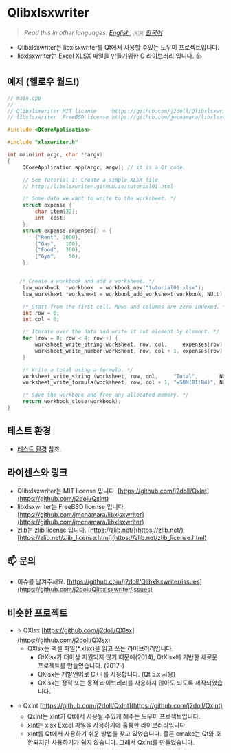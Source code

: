# Qlibxlsxwriter

> *Read this in other languages: [English](README.md), :kr: [한국어](README.ko.md)*

- Qlibxlsxwriter는 libxlsxwriter를 Qt에서 사용할 수있는 도우미 프로젝트입니다.
- libxlsxwriter는 Excel XLSX 파일을 만들기위한 C 라이브러리 입니다. :+1:

## 예제 (헬로우 월드!)

```cpp
// main.cpp
//
// Qlibxlsxwriter MIT license     https://github.com/j2doll/Qlibxlsxwriter
// libxlsxwriter  FreeBSD license https://github.com/jmcnamara/libxlsxwriter

#include <QCoreApplication>

#include "xlsxwriter.h"

int main(int argc, char **argv)
{
     QCoreApplication app(argc, argv); // it is a Qt code.

     // See Tutorial 1: Create a simple XLSX file.
     // http://libxlsxwriter.github.io/tutorial01.html

     /* Some data we want to write to the worksheet. */
     struct expense {
         char item[32];
         int  cost;
     };
     struct expense expenses[] = {
         {"Rent", 1000},
         {"Gas",   100},
         {"Food",  300},
         {"Gym",    50},
     };


    /* Create a workbook and add a worksheet. */
     lxw_workbook  *workbook  = workbook_new("tutorial01.xlsx");
     lxw_worksheet *worksheet = workbook_add_worksheet(workbook, NULL);

     /* Start from the first cell. Rows and columns are zero indexed. */
     int row = 0;
     int col = 0;

     /* Iterate over the data and write it out element by element. */
     for (row = 0; row < 4; row++) {
         worksheet_write_string(worksheet, row, col,     expenses[row].item, NULL);
         worksheet_write_number(worksheet, row, col + 1, expenses[row].cost, NULL);
     }

     /* Write a total using a formula. */
     worksheet_write_string (worksheet, row, col,     "Total",       NULL);
     worksheet_write_formula(worksheet, row, col + 1, "=SUM(B1:B4)", NULL);

     /* Save the workbook and free any allocated memory. */
     return workbook_close(workbook);
}
```

## 테스트 환경
- [테스트 환경](TestEnv.md) 참조.

## 라이센스와 링크
- Qlibxlsxwriter는  MIT license 입니다. [https://github.com/j2doll/Qxlnt](https://github.com/j2doll/Qxlnt)
- libxlsxwriter는 FreeBSD license 입니다. [https://github.com/jmcnamara/libxlsxwriter](https://github.com/jmcnamara/libxlsxwriter)
- zlib는 zlib license 입니다. [https://zlib.net/](https://zlib.net/) [https://zlib.net/zlib_license.html](https://zlib.net/zlib_license.html)

## :mailbox: 문의
- 이슈를 남겨주세요. [https://github.com/j2doll/Qlibxlsxwriter/issues](https://github.com/j2doll/Qlibxlsxwriter/issues)

## 비슷한 프로젝트 
- :star: QXlsx [https://github.com/j2doll/QXlsx](https://github.com/j2doll/QXlsx)
    - QXlsx는 엑셀 파일(*.xlsx)을 읽고 쓰는 라이브러리입니다.
        - QtXlsx가 더이상 지원되지 않기 때문에(2014), QtXlsx에 기반한 새로운 프로젝트를 만들었습니다. (2017-)
        - QXlsx는 개발언어로 C++를 사용합니다. (Qt 5.x 사용)
        - QXlsx는 정적 또는 동적 라이브러리를 사용하지 않아도 되도록 제작되었습니다.

* :star: Qxlnt [https://github.com/j2doll/Qxlnt](https://github.com/j2doll/Qxlnt)
    - Qxlnt는 xlnt가 Qt에서 사용될 수있게 해주는 도우미 프로젝트입니다.
    - xlnt는 xlsx Excel 파일을 사용하기에 훌륭한 라이브러리입니다.
    - xlnt를 Qt에서 사용하기 쉬운 방법을 찾고 있었습니다. 물론 cmake는 Qt와 호환되지만 사용하기가 쉽지 않습니다. 그래서 Qxlnt를 만들었습니다.
